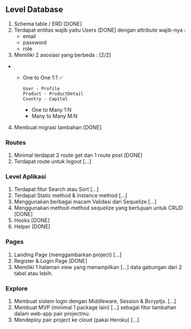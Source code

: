 ## Level Database

1. Schema table / ERD  [DONE]
2. Terdapat entitas wajib yaitu Users [DONE]
     dengan attribute wajib-nya : 
     - email 
     - password
     - role
3. Memiliki 2 asosiasi yang berbeda :  [2/2]

- -  One to One  1:1  ✅
    
         User - Profile 
         Product - ProductDetail
         Country - Capital
    

       -  One to Many 1:N
       -  Many to Many M:N

4. Membuat migrasi tambahan [DONE]

### Routes

1. Minimal terdapat 2 route get dan 1 route post [DONE]
2. Terdapat route untuk logout [...]

### Level Aplikasi

1. Terdapat fitur Search atau Sort [...]
2. Terdapat Static method & Instance method [...]
3. Menggunakan berbagai macam Validasi dari Sequelize [...]
4. Menggunakan method-method sequelize yang bertujuan untuk CRUD [DONE]
5. Hooks [DONE]
6. Helper [DONE]

### Pages

1. Landing Page (menggambarkan project) [...]
2. Register & Login Page [DONE]
3. Memiliki 1 halaman view yang menampilkan [...]
    data gabungan dari 2 tabel atau lebih.

### Explore

1. Membuat sistem login dengan Middleware, Session & Bcryptjs. [...]
2. Membuat MVP  (minimal 1 package lain) [...]
    sebagai fitur tambahan dalam web-app pair projectmu.
3. Mendeploy pair project ke cloud (pakai Heroku) [...]